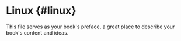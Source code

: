 # Linux {#linux}

This file serves as your book&#039;s preface, a great place to describe your book&#039;s content and ideas.